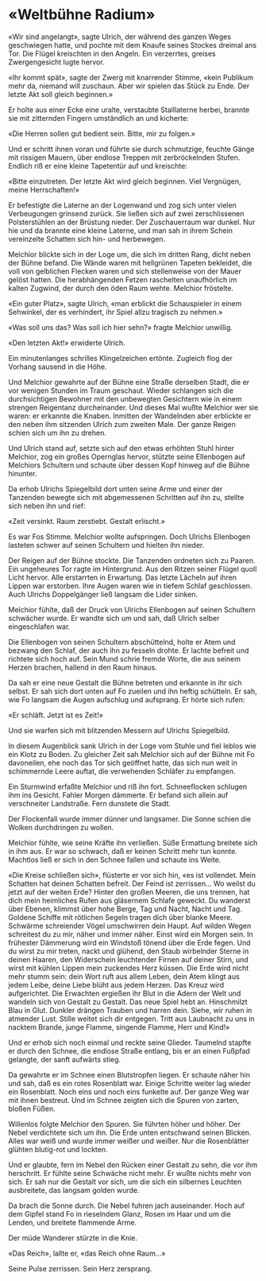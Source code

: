 # «Weltbühne Radium»

«Wir sind angelangt», sagte Ulrich, der während des ganzen Weges geschwiegen hatte, und pochte mit dem Knaufe seines Stockes dreimal ans Tor. Die Flügel kreischten in den Angeln. Ein verzerrtes, greises Zwergengesicht lugte hervor.

«Ihr kommt spät», sagte der Zwerg mit knarrender Stimme, «kein Publikum mehr da, niemand will zuschaun. Aber wir spielen das Stück zu Ende. Der letzte Akt soll gleich beginnen.»

Er holte aus einer Ecke eine uralte, verstaubte Stalllaterne herbei, brannte sie mit zitternden Fingern umständlich an und kicherte:

«Die Herren sollen gut bedient sein. Bitte, mir zu folgen.»

Und er schritt ihnen voran und führte sie durch schmutzige, feuchte Gänge mit rissigen Mauern, über endlose Treppen mit zerbröckelnden Stufen. Endlich riß er eine kleine Tapetentür auf und kreischte:

«Bitte einzutreten. Der letzte Akt wird gleich beginnen. Viel Vergnügen, meine Herrschaften!»

Er befestigte die Laterne an der Logenwand und zog sich unter vielen Verbeugungen grinsend zurück. Sie ließen sich auf zwei zerschlissenen Polsterstühlen an der Brüstung nieder. Der Zuschauerraum war dunkel. Nur hie und da brannte eine kleine Laterne, und man sah in ihrem Schein vereinzelte Schatten sich hin- und herbewegen.

Melchior blickte sich in der Loge um, die sich im dritten Rang, dicht neben der Bühne befand. Die Wände waren mit hellgrünen Tapeten bekleidet, die voll von gelblichen Flecken waren und sich stellenweise von der Mauer gelöst hatten. Die herabhängenden Fetzen raschelten unaufhörlich im kalten Zugwind, der durch den öden Raum wehte. Melchior fröstelte.

«Ein guter Platz», sagte Ulrich, «man erblickt die Schauspieler in einem Sehwinkel, der es verhindert, ihr Spiel allzu tragisch zu nehmen.»

«Was soll uns das? Was soll ich hier sehn?» fragte Melchior unwillig.

«Den letzten Akt!» erwiderte Ulrich.

Ein minutenlanges schrilles Klingelzeichen ertönte. Zugleich flog der Vorhang sausend in die Höhe.

Und Melchior gewahrte auf der Bühne eine Straße derselben Stadt, die er vor wenigen Stunden im Traum geschaut. Wieder schlangen sich die durchsichtigen Bewohner mit den unbewegten Gesichtern wie in einem strengen Reigentanz durcheinander. Und dieses Mal wußte Melchior wer sie waren: er erkannte die Knaben. Inmitten der Wandelnden aber erblickte er den neben ihm sitzenden Ulrich zum zweiten Male. Der ganze Reigen schien sich um ihn zu drehen.

Und Ulrich stand auf, setzte sich auf den etwas erhöhten Stuhl hinter Melchior, zog ein großes Opernglas hervor, stützte seine Ellenbogen auf Melchiors Schultern und schaute über dessen Kopf hinweg auf die Bühne hinunter.

Da erhob Ulrichs Spiegelbild dort unten seine Arme und einer der Tanzenden bewegte sich mit abgemessenen Schritten auf ihn zu, stellte sich neben ihn und rief:

«Zeit versinkt. Raum zerstiebt. Gestalt erlischt.»

Es war Fos Stimme. Melchior wollte aufspringen. Doch Ulrichs Ellenbogen lasteten schwer auf seinen Schultern und hielten ihn nieder.

Der Reigen auf der Bühne stockte. Die Tanzenden ordneten sich zu Paaren. Ein ungeheures Tor ragte im Hintergrund. Aus den Ritzen seiner Flügel quoll Licht hervor. Alle erstarrten in Erwartung. Das letzte Lächeln auf ihren Lippen war erstorben. Ihre Augen waren wie in tiefem Schlaf geschlossen. Auch Ulrichs Doppelgänger ließ langsam die Lider sinken.

Melchior fühlte, daß der Druck von Ulrichs Ellenbogen auf seinen Schultern schwächer wurde. Er wandte sich um und sah, daß Ulrich selber eingeschlafen war.

Die Ellenbogen von seinen Schultern abschüttelnd, holte er Atem und bezwang den Schlaf, der auch ihn zu fesseln drohte. Er lachte befreit und richtete sich hoch auf. Sein Mund schrie fremde Worte, die aus seinem Herzen brachen, hallend in den Raum hinaus.

Da sah er eine neue Gestalt die Bühne betreten und erkannte in ihr sich selbst. Er sah sich dort unten auf Fo zueilen und ihn heftig schütteln. Er sah, wie Fo langsam die Augen aufschlug und aufsprang. Er hörte sich rufen:

«Er schläft. Jetzt ist es Zeit!»

Und sie warfen sich mit blitzenden Messern auf Ulrichs Spiegelbild.

In diesem Augenblick sank Ulrich in der Loge vom Stuhle und fiel leblos wie ein Klotz zu Boden. Zu gleicher Zeit sah Melchior sich auf der Bühne mit Fo davoneilen, ehe noch das Tor sich geöffnet hatte, das sich nun weit in schimmernde Leere auftat, die verwehenden Schläfer zu empfangen.

Ein Sturmwind erfaßte Melchior und riß ihn fort. Schneeflocken schlugen ihm ins Gesicht. Fahler Morgen dämmerte. Er befand sich allein auf verschneiter Landstraße. Fern dunstete die Stadt.

Der Flockenfall wurde immer dünner und langsamer. Die Sonne schien die Wolken durchdringen zu wollen.

Melchior fühlte, wie seine Kräfte ihn verließen. Süße Ermattung breitete sich in ihm aus. Er war so schwach, daß er keinen Schritt mehr tun konnte. Machtlos ließ er sich in den Schnee fallen und schaute ins Weite.

«Die Kreise schließen sich», flüsterte er vor sich hin, «es ist vollendet. Mein Schatten hat deinen Schatten befreit. Der Feind ist zerrissen... Wo weilst du jetzt auf der weiten Erde? Hinter den großen Meeren, die uns trennen, hat dich mein heimliches Rufen aus gläsernem Schlafe geweckt. Du wanderst über Ebenen, klimmst über hohe Berge, Tag und Nacht, Nacht und Tag. Goldene Schiffe mit rötlichen Segeln tragen dich über blanke Meere. Schwärme schreiender Vögel umschwirren dein Haupt. Auf wilden Wegen schreitest du zu mir, näher und immer näher. Einst wird ein Morgen sein. In frühester Dämmerung wird ein Windstoß tönend über die Erde fegen. Und du wirst zu mir treten, nackt und glühend, den Staub wirbelnder Sterne in deinen Haaren, den Widerschein leuchtender Firnen auf deiner Stirn, und wirst mit kühlen Lippen mein zuckendes Herz küssen. Die Erde wird nicht mehr stumm sein: dein Wort ruft aus allem Leben, dein Atem klingt aus jedem Leibe, deine Liebe blüht aus jedem Herzen. Das Kreuz wird aufgerichtet. Die Erwachten ergießen ihr Blut in die Adern der Welt und wandeln sich von Gestalt zu Gestalt. Das neue Spiel hebt an. Hinschmilzt Blau in Glut. Dunkler drängen Trauben und harren dein. Siehe, wir ruhen in atmender Lust. Stille weitet sich dir entgegen. Tritt aus Laubnacht zu uns in nacktem Brande, junge Flamme, singende Flamme, Herr und Kind!»

Und er erhob sich noch einmal und reckte seine Glieder. Taumelnd stapfte er durch den Schnee, die endlose Straße entlang, bis er an einen Fußpfad gelangte, der sanft aufwärts stieg.

Da gewahrte er im Schnee einen Blutstropfen liegen. Er schaute näher hin und sah, daß es ein rotes Rosenblatt war. Einige Schritte weiter lag wieder ein Rosenblatt. Noch eins und noch eins funkelte auf. Der ganze Weg war mit ihnen bestreut. Und im Schnee zeigten sich die Spuren von zarten, bloßen Füßen.

Willenlos folgte Melchior den Spuren. Sie führten höher und höher. Der Nebel verdichtete sich um ihn. Die Erde unten entschwand seinen Blicken. Alles war weiß und wurde immer weißer und weißer. Nur die Rosenblätter glühten blutig-rot und lockten.

Und er glaubte, fern im Nebel den Rücken einer Gestalt zu sehn, die vor ihm herschritt. Er fühlte seine Schwäche nicht mehr. Er wußte nichts mehr von sich. Er sah nur die Gestalt vor sich, um die sich ein silbernes Leuchten ausbreitete, das langsam golden wurde.

Da brach die Sonne durch. Die Nebel fuhren jach auseinander. Hoch auf dem Gipfel stand Fo in rieselndem Glanz, Rosen im Haar und um die Lenden, und breitete flammende Arme.

Der müde Wanderer stürzte in die Knie.

«Das Reich», lallte er, «das Reich ohne Raum...»

Seine Pulse zerrissen. Sein Herz zersprang.
